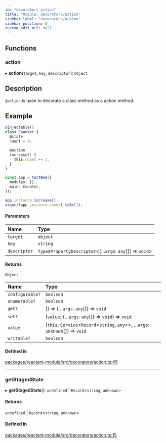 ```yaml
---
id: "decorators_action"
title: "Module: decorators/action"
sidebar_label: "decorators/action"
sidebar_position: 0
custom_edit_url: null
---
```


## Functions

### action

▸ **action**(`target`, `key`, `descriptor`): `Object`

## Description

`@action` is used to decorate a class method as a action method.

## Example

```ts
@injectable()
class Counter {
  @state
  count = 0;

  @action
  increase() {
    this.count += 1;
  }
}

const app = testBed({
  modules: [],
  main: Counter,
});

app.instance.increase();
expect(app.instance.count).toBe(1);
```

#### Parameters

| Name | Type |
| :------ | :------ |
| `target` | `object` |
| `key` | `string` |
| `descriptor` | `TypedPropertyDescriptor`<(...`args`: `any`[]) => `void`\> |

#### Returns

`Object`

| Name | Type |
| :------ | :------ |
| `configurable?` | `boolean` |
| `enumerable?` | `boolean` |
| `get?` | () => (...`args`: `any`[]) => `void` |
| `set?` | (`value`: (...`args`: `any`[]) => `void`) => `void` |
| `value` | (`this`: `Service`<`Record`<`string`, `any`\>\>, ...`args`: `unknown`[]) => `void` |
| `writable?` | `boolean` |

#### Defined in

[packages/reactant-module/src/decorators/action.ts:45](https://github.com/unadlib/reactant/blob/ac1dea6f/packages/reactant-module/src/decorators/action.ts#L45)

___

### getStagedState

▸ **getStagedState**(): `undefined` \| `Record`<`string`, `unknown`\>

#### Returns

`undefined` \| `Record`<`string`, `unknown`\>

#### Defined in

[packages/reactant-module/src/decorators/action.ts:15](https://github.com/unadlib/reactant/blob/ac1dea6f/packages/reactant-module/src/decorators/action.ts#L15)
